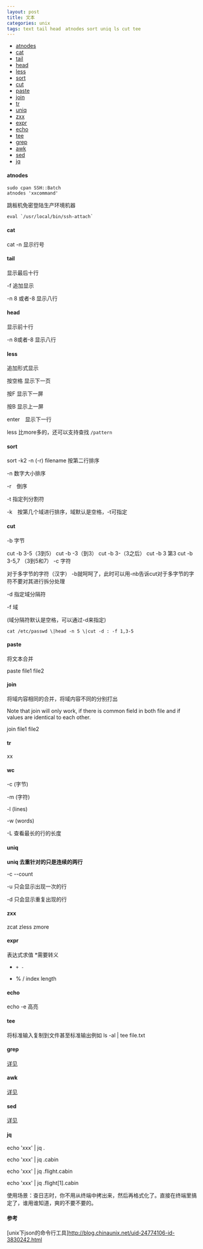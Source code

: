 ```yaml
---
layout: post
title: 文本
categories: unix
tags: text tail head　atnodes sort uniq ls cut tee
---
```


*   [atnodes](#atnodes)
*   [cat](#cat)
*   [tail](#tail)
*   [head](#head)
*   [less](#less)
*   [sort](#sort)
*   [cut](#cut)
*   [paste](#paste)
*   [join](#join)
*   [tr](#tr)
*   [uniq](#uniq)
*   [zxx](#zxx)
*   [expr](#expr)
*   [echo](#echo)
*   [tee](#tee)
*   [grep](#grep)
*   [awk](#awk)
*   [sed](#sed)
*	[jq](#jq)

#### atnodes

    sudo cpan SSH::Batch
    atnodes 'xxcommand'

跳板机免密登陆生产环境机器

    eval `/usr/local/bin/ssh-attach`

#### cat

cat -n 显示行号

#### tail
显示最后十行

-f 追加显示

-n 8 或者-8   显示八行

#### head
显示前十行

-n 8或者-8   显示八行

#### less
追加形式显示

按空格  显示下一页

按F 显示下一屏

按B 显示上一屏

enter　显示下一行

less 比more多的，还可以支持查找 `/pattern`


#### sort
sort -k2 -n (-r)   filename   按第二行排序

-n 数字大小排序

-r　倒序

-t 指定列分割符

-k　按第几个域进行排序，域默认是空格，-t可指定

#### cut
-b  字节

cut -b 3-5（3到5）      cut -b -3（到3）     cut -b 3-（3之后）  cut -b 3  第3    cut -b  3-5,7 （3到5和7）
-c 字符

对于多字节的字符（汉字） -b就呵呵了，此时可以用-nb告诉cut对于多字节的字符不要对其进行拆分处理

-d 指定域分隔符

-f  域

(域分隔符默认是空格，可以通过-d来指定)

`cat /etc/passwd \|head -n 5 \|cut -d : -f 1,3-5`

#### paste
将文本合并

paste file1 file2


#### join
将域内容相同的合并，将域内容不同的分别打出

Note that join will only work, if there is common field in both file and if values are identical to each other.

join file1 file2

#### tr
xx

#### wc
-c (字节)

-m (字符)

-l (lines)

-w  (words)

-L 查看最长的行的长度

#### uniq

**uniq 去重针对的只是连续的两行**

-c  --count

-u 只会显示出现一次的行

-d 只会显示重复出现的行

#### zxx

zcat zless zmore

#### expr
表达式求值  *需要转义
*     + -
* %   /    index  length

#### echo

echo -e 高亮

#### tee

将标准输入复制到文件甚至标准输出例如 ls -al | tee file.txt

#### grep

[详见](/2015/12/07/grep)

#### awk

[详见](/1025/12/25/awk)

#### sed

[详见](/2015/12/26/sed)

#### jq

echo 'xxx' | jq .

echo 'xxx' | jq .cabin

echo 'xxx' | jq .flight.cabin

echo 'xxx' | jq .flight[1].cabin

使用场景：查日志时，你不用从终端中拷出来，然后再格式化了。直接在终端里搞定了，谁用谁知道，爽的不要不要的。

#### 参考

[unix下json的命令行工具]http://blog.chinaunix.net/uid-24774106-id-3830242.html